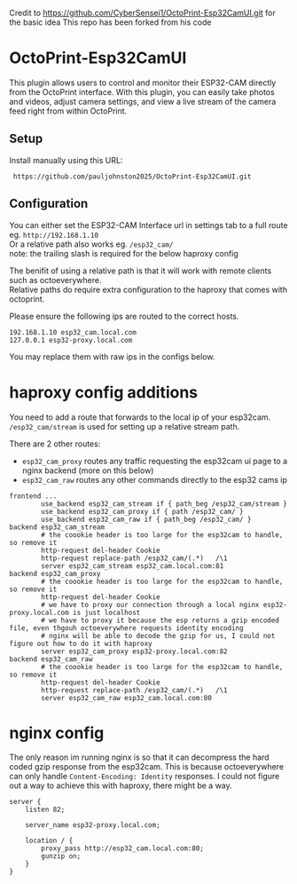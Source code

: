Credit to https://github.com/CyberSensei1/OctoPrint-Esp32CamUI.git for the basic idea
This repo has been forked from his code

# OctoPrint-Esp32CamUI

This plugin allows users to control and monitor their ESP32-CAM directly from the OctoPrint interface. With this plugin, you can easily take photos and videos, adjust camera settings, and view a live stream of the camera feed right from within OctoPrint. 

## Setup

Install manually using this URL:

     https://github.com/pauljohnston2025/OctoPrint-Esp32CamUI.git


## Configuration

You can either set the ESP32-CAM Interface url in settings tab to a full route eg. `http://192.168.1.10`  
Or a relative path also works eg. `/esp32_cam/`  
note: the trailing slash is required for the below haproxy config

The benifit of using a relative path is that it will work with remote clients such as octoeverywhere.  
Relative paths do require extra configuration to the haproxy that comes with octoprint.  

Please ensure the following ips are routed to the correct hosts.  

```
192.168.1.10 esp32_cam.local.com
127.0.0.1 esp32-proxy.local.com
```

You may replace them with raw ips in the configs below.

# haproxy config additions

You need to add a route that forwards to the local ip of your esp32cam.  
`/esp32_cam/stream` is used for setting up a relative stream path.

There are 2 other routes:
*  `esp32_cam_proxy` routes any traffic requesting the esp32cam ui page to a nginx backend (more on this below)
* `esp32_cam_raw` routes any other commands directly to the esp32 cams ip

```
frontend ...
        use_backend esp32_cam_stream if { path_beg /esp32_cam/stream }
        use_backend esp32_cam_proxy if { path /esp32_cam/ }
        use_backend esp32_cam_raw if { path_beg /esp32_cam/ }
backend esp32_cam_stream
        # the coookie header is too large for the esp32cam to handle, so remove it
        http-request del-header Cookie
        http-request replace-path /esp32_cam/(.*)   /\1
        server esp32_cam_stream esp32_cam.local.com:81
backend esp32_cam_proxy
        # the coookie header is too large for the esp32cam to handle, so remove it
        http-request del-header Cookie
        # we have to proxy our connection through a local nginx esp32-proxy.local.com is just localhost
        # we have to proxy it because the esp returns a gzip encoded file, even thgouh octoeverywhere requests identity encoding
        # nginx will be able to decode the gzip for us, I could not figure out how to do it with haproxy
        server esp32_cam_proxy esp32-proxy.local.com:82
backend esp32_cam_raw
        # the coookie header is too large for the esp32cam to handle, so remove it
        http-request del-header Cookie
        http-request replace-path /esp32_cam/(.*)   /\1
        server esp32_cam_raw esp32_cam.local.com:80
```

# nginx config

The only reason im running nginx is so that it can decompress the hard coded gzip response from the esp32cam.
This is because octoeverywhere can only handle `Content-Encoding: Identity` responses.
I could not figure out a way to achieve this with haproxy, there might be a way.

```
server {
    listen 82;

    server_name esp32-proxy.local.com;

    location / {
        proxy_pass http://esp32_cam.local.com:80;
        gunzip on;
    }
}
```





